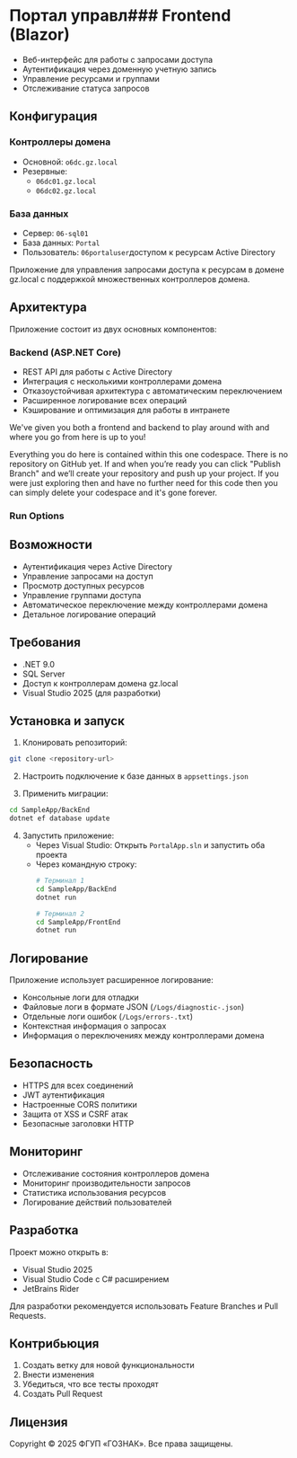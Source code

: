 # Портал управл### Frontend (Blazor)
- Веб-интерфейс для работы с запросами доступа
- Аутентификация через доменную учетную запись
- Управление ресурсами и группами
- Отслеживание статуса запросов

## Конфигурация

### Контроллеры домена
- Основной: `o6dc.gz.local`
- Резервные: 
  - `06dc01.gz.local`
  - `06dc02.gz.local`

### База данных
- Сервер: `06-sql01`
- База данных: `Portal`
- Пользователь: `06portaluser`доступом к ресурсам Active Directory

Приложение для управления запросами доступа к ресурсам в домене gz.local с поддержкой множественных контроллеров домена.

## Архитектура

Приложение состоит из двух основных компонентов:

### Backend (ASP.NET Core)
- REST API для работы с Active Directory
- Интеграция с несколькими контроллерами домена
- Отказоустойчивая архитектура с автоматическим переключением
- Расширенное логирование всех операций
- Кэширование и оптимизация для работы в интранете

We've given you both a frontend and backend to play around with and where you go from here is up to you!

Everything you do here is contained within this one codespace. There is no repository on GitHub yet. If and when you’re ready you can click "Publish Branch" and we’ll create your repository and push up your project. If you were just exploring then and have no further need for this code then you can simply delete your codespace and it's gone forever.

### Run Options

## Возможности

- Аутентификация через Active Directory
- Управление запросами на доступ
- Просмотр доступных ресурсов
- Управление группами доступа
- Автоматическое переключение между контроллерами домена
- Детальное логирование операций

## Требования

- .NET 9.0
- SQL Server
- Доступ к контроллерам домена gz.local
- Visual Studio 2025 (для разработки)

## Установка и запуск

1. Клонировать репозиторий:
```bash
git clone <repository-url>
```

2. Настроить подключение к базе данных в `appsettings.json`

3. Применить миграции:
```bash
cd SampleApp/BackEnd
dotnet ef database update
```

4. Запустить приложение:
   - Через Visual Studio: Открыть `PortalApp.sln` и запустить оба проекта
   - Через командную строку:
     ```bash
     # Терминал 1
     cd SampleApp/BackEnd
     dotnet run

     # Терминал 2
     cd SampleApp/FrontEnd
     dotnet run
     ```

## Логирование

Приложение использует расширенное логирование:
- Консольные логи для отладки
- Файловые логи в формате JSON (`/Logs/diagnostic-.json`)
- Отдельные логи ошибок (`/Logs/errors-.txt`)
- Контекстная информация о запросах
- Информация о переключениях между контроллерами домена

## Безопасность

- HTTPS для всех соединений
- JWT аутентификация
- Настроенные CORS политики
- Защита от XSS и CSRF атак
- Безопасные заголовки HTTP

## Мониторинг

- Отслеживание состояния контроллеров домена
- Мониторинг производительности запросов
- Статистика использования ресурсов
- Логирование действий пользователей


## Разработка

Проект можно открыть в:
- Visual Studio 2025
- Visual Studio Code с C# расширением
- JetBrains Rider

Для разработки рекомендуется использовать Feature Branches и Pull Requests.

## Контрибьюция

1. Создать ветку для новой функциональности
2. Внести изменения
3. Убедиться, что все тесты проходят
4. Создать Pull Request

## Лицензия

Copyright © 2025 ФГУП «ГОЗНАК». Все права защищены.
